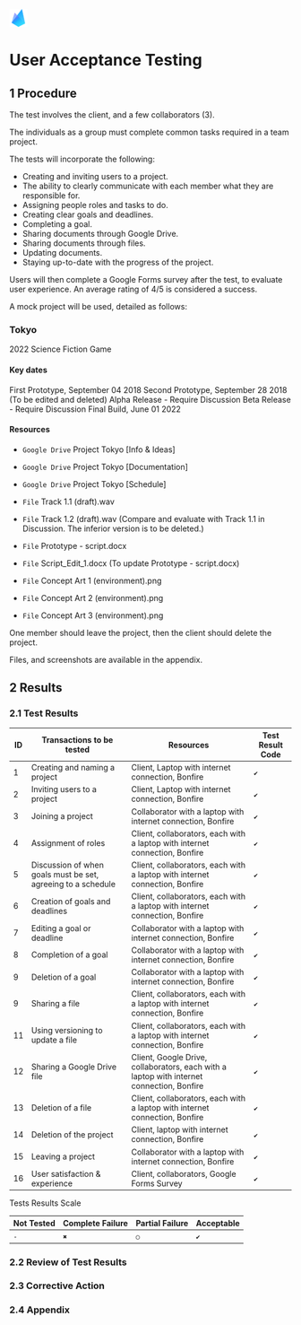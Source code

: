 ![Bonfire](https://raw.githubusercontent.com/Spaaaacccee/flex/master/public/icons/favicon-32x32.png)

# User Acceptance Testing

## 1 Procedure

The test involves the client, and a few collaborators (3).

The individuals as a group must complete common tasks required in a team project.

The tests will incorporate the following:

- Creating and inviting users to a project.
- The ability to clearly communicate with each member what they are responsible for.
- Assigning people roles and tasks to do.
- Creating clear goals and deadlines.
- Completing a goal.
- Sharing documents through Google Drive.
- Sharing documents through files.
- Updating documents.
- Staying up-to-date with the progress of the project.

Users will then complete a Google Forms survey after the test, to evaluate user experience. An average rating of 4/5 is considered a success.

A mock project will be used, detailed as follows:

### Tokyo

2022 Science Fiction Game

#### Key dates

First Prototype, September 04 2018
Second Prototype, September 28 2018 (To be edited and deleted)
Alpha Release - Require Discussion
Beta Release - Require Discussion
Final Build, June 01 2022

#### Resources

- `Google Drive` Project Tokyo [Info & Ideas]

- `Google Drive` Project Tokyo [Documentation]

- `Google Drive` Project Tokyo [Schedule]

- `File` Track 1.1 (draft).wav

- `File` Track 1.2 (draft).wav (Compare and evaluate with Track 1.1 in Discussion. The inferior version is to be deleted.)

- `File` Prototype - script.docx

- `File` Script_Edit_1.docx (To update Prototype - script.docx)

- `File` Concept Art 1 (environment).png

- `File` Concept Art 2 (environment).png

- `File` Concept Art 3 (environment).png

One member should leave the project, then the client should delete the project.

Files, and screenshots are available in the appendix.

## 2 Results

### 2.1 Test Results

| ID  | Transactions to be tested                                    | Resources                                                                                 | Test Result Code |
| --- | ------------------------------------------------------------ | ----------------------------------------------------------------------------------------- | ---------------- |
| 1   | Creating and naming a project                                | Client, Laptop with internet connection, Bonfire                                          | `✔`              |
| 2   | Inviting users to a project                                  | Client, Laptop with internet connection, Bonfire                                          | `✔`              |
| 3   | Joining a project                                            | Collaborator with a laptop with internet connection, Bonfire                              | `✔`              |
| 4   | Assignment of roles                                          | Client, collaborators, each with a laptop with internet connection, Bonfire               | `✔`              |
| 5   | Discussion of when goals must be set, agreeing to a schedule | Client, collaborators, each with a laptop with internet connection, Bonfire               | `✔`              |
| 6   | Creation of goals and deadlines                              | Client, collaborators, each with a laptop with internet connection, Bonfire               | `✔`              |
| 7   | Editing a goal or deadline                                   | Collaborator with a laptop with internet connection, Bonfire                              | `✔`              |
| 8   | Completion of a goal                                         | Collaborator with a laptop with internet connection, Bonfire                              | `✔`              |
| 9   | Deletion of a goal                                           | Collaborator with a laptop with internet connection, Bonfire                              | `✔`              |
| 9   | Sharing a file                                               | Client, collaborators, each with a laptop with internet connection, Bonfire               | `✔`              |
| 11  | Using versioning to update a file                            | Client, collaborators, each with a laptop with internet connection, Bonfire               | `✔`              |
| 12  | Sharing a Google Drive file                                  | Client, Google Drive, collaborators, each with a laptop with internet connection, Bonfire | `✔`              |
| 13  | Deletion of a file                                           | Client, collaborators, each with a laptop with internet connection, Bonfire               | `✔`              |
| 14  | Deletion of the project                                      | Client, laptop with internet connection, Bonfire                                          | `✔`              |
| 15  | Leaving a project                                            | Collaborator with a laptop with internet connection, Bonfire                              | `✔`              |
| 16  | User satisfaction & experience                               | Client, collaborators, Google Forms Survey                                                | `✔`              |

Tests Results Scale

| Not Tested | Complete Failure | Partial Failure | Acceptable |
| ---------- | ---------------- | --------------- | ---------- |
| `-`        | `✖`              | `○`             | `✔`        |

### 2.2 Review of Test Results

### 2.3 Corrective Action

### 2.4 Appendix
